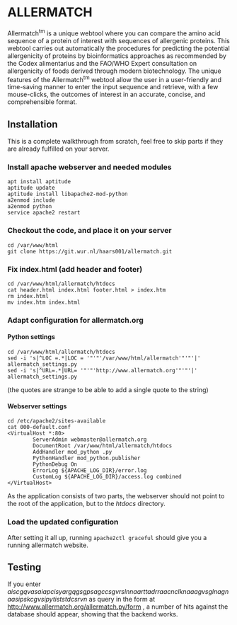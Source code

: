 # ALLERMATCH

Allermatch<sup>tm</sup> is a unique webtool where you can compare the amino acid sequence of a protein of interest with sequences of allergenic proteins.
This webtool carries out automatically the procedures for predicting the potential allergenicity of proteins by bioinformatics approaches as recommended by the Codex alimentarius and the FAO/WHO Expert consultation on allergenicity of foods derived through modern biotechnology.
The unique features of the Allermatch<sup>tm</sup> webtool allow the user in a user-friendly and time-saving manner to enter the input sequence and retrieve, with a few mouse-clicks, the outcomes of interest in an accurate, concise, and comprehensible format.

## Installation

This is a complete walkthrough from scratch, feel free to skip parts if they are already fulfilled on your server.

### Install apache webserver and needed modules

```shell
apt install aptitude
aptitude update
aptitude install libapache2-mod-python
a2enmod include
a2enmod python
service apache2 restart
```

### Checkout the code, and place it on your server

```shell
cd /var/www/html
git clone https://git.wur.nl/haars001/allermatch.git
```

### Fix index.html (add header and footer)
```shell
cd /var/www/html/allermatch/htdocs
cat header.html index.html footer.html > index.htm
rm index.html
mv index.htm index.html
```

### Adapt configuration for allermatch.org
#### Python settings
```shell
cd /var/www/html/allermatch/htdocs
sed -i 's|^LOC =.*|LOC = '"'"'/var/www/html/allermatch'"'"'|' allermatch_settings.py
sed -i 's|^URL=.*|URL= '"'"'http://www.allermatch.org'"'"'|' allermatch_settings.py
```
(the quotes are strange to be able to add a single quote to the string)

#### Webserver settings
```shell
cd /etc/apache2/sites-available
cat 000-default.conf
<VirtualHost *:80>
        ServerAdmin webmaster@allermatch.org
        DocumentRoot /var/www/html/allermatch/htdocs
        AddHandler mod_python .py
        PythonHandler mod_python.publisher
        PythonDebug On
        ErrorLog ${APACHE_LOG_DIR}/error.log
        CustomLog ${APACHE_LOG_DIR}/access.log combined
</VirtualHost>
```
As the application consists of two parts, the webserver should not point to the root of the application, but to the _htdocs_ directory.

### Load the updated configuration

After setting it all up, running ```apache2ctl graceful``` should give you a running allermatch website.
## Testing

If you enter _aiscgqvasaiapcisyargqgsgpsagccsgvrslnnaarttadrraacnclknaaagvsglnagnaasipskcgvsipytiststdcsrvn_ as query in the form at http://www.allermatch.org/allermatch.py/form , a number of hits against the database should appear, showing that the backend works.

